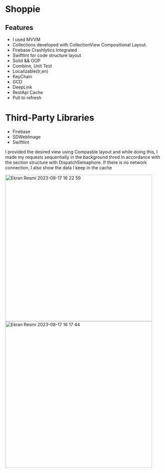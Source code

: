 # Shoppie
## Features
- I used MVVM
- Collections developed with CollectionView Compositional Layout.
- Firebase Crashlytics Integrated
- Swiftlint for code structure layout
- Solid && OOP
- Combine, Unit Test
- Localizable(tr,en)
- KeyChain
- GCD
- DeepLink
- RestApi Cache
- Pull to refresh
# Third-Party Libraries
- Firebase
- SDWebImage
- Swiftlint
  
I provided the desired view using Compasble layout and while doing this, I made my requests sequentially in the background thred in accordance with the section structure with DispatchSemaphore. If there is no network connection, I also show the data I keep in the cache

<img width="471" alt="Ekran Resmi 2023-08-17 16 22 59" src="https://github.com/muratcancicekk/Shoppie/assets/62101026/ec49205a-ef77-4527-918e-3287efa7c1ba">
<img width="471" alt="Ekran Resmi 2023-08-17 16 17 44" src="https://github.com/muratcancicekk/definex/assets/62101026/d0e52be3-d6c3-43d4-bc0d-500776d98554">


